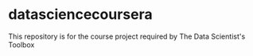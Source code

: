 datasciencecoursera
===================

This repository is for the course project required by The Data Scientist's Toolbox
